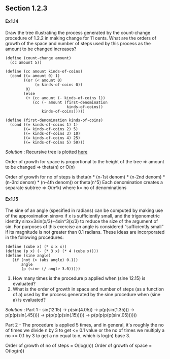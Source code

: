 ## Section 1.2.3

#### Ex1.14

Draw the tree illustrating the process generated by the count-change procedure of 1.2.2 in making change for 11 cents. 
What are the orders of growth of the space and number of steps used by this process as the amount to be changed increases?

```
(define (count-change amount)
  (cc amount 5))

(define (cc amount kinds-of-coins)
  (cond ((= amount 0) 1)
        ((or (< amount 0) 
             (= kinds-of-coins 0)) 
         0)
        (else 
         (+ (cc amount (- kinds-of-coins 1))
            (cc (- amount (first-denomination 
                           kinds-of-coins))
                kinds-of-coins)))))

(define (first-denomination kinds-of-coins)
  (cond ((= kinds-of-coins 1) 1)
        ((= kinds-of-coins 2) 5)
        ((= kinds-of-coins 3) 10)
        ((= kinds-of-coins 4) 25)
        ((= kinds-of-coins 5) 50)))
``` 
_Solution_ : Recursive tree is plotted [here](https://codology.net/post/sicp-solution-exercise-1-14/)

Order of growth for space is proportional to the height of the tree => amount to be changed => theta(n) or O(n)

Order of growth for no of steps is theta(n * (n-1st denom) * (n-2nd denom) * (n-3rd denom) * (n-4th denom)) or theta(n^5)
Each denomination creates a separate subtree => O(n^k) where k= no of denominations

#### Ex1.15

The sine of an angle (specified in radians) can be computed by making use of the approximation sinx≈x if x is sufficiently small, and the trigonometric identity
sinx=3sin(x/3)−4sin^3(x/3)
to reduce the size of the argument of sin. 
For purposes of this exercise an angle is considered “sufficiently small” if its magnitude is not greater than 0.1 radians.
These ideas are incorporated in the following procedures:
```
(define (cube x) (* x x x))
(define (p x) (- (* 3 x) (* 4 (cube x))))
(define (sine angle)
   (if (not (> (abs angle) 0.1))
       angle
       (p (sine (/ angle 3.0)))))
```
1. How many times is the procedure p applied when (sine 12.15) is evaluated?
2. What is the order of growth in space and number of steps (as a function of a) used by the process generated by the sine procedure when (sine a) is evaluated?

_Solution_ : 
Part 1 - sin(12.15) -> p(sin(4.05)) -> p(p(sin(1.35))) -> p(p(p(sin(.45)))) -> p(p(p(p(sin(.15))))) -> p(p(p(p(p(sin(.05))))))

Part 2 - 
The procedure is applied 5 times, and in general, it's roughly the no of times we divide n by 3 to get <= 0.1 value or
the no of times we multiply a no <= 0.1 by 3 to get a no equal to n, which is log(n) base 3.

Order of growth of no of steps = O(log(n))
Order of growth of space = O(log(n))
